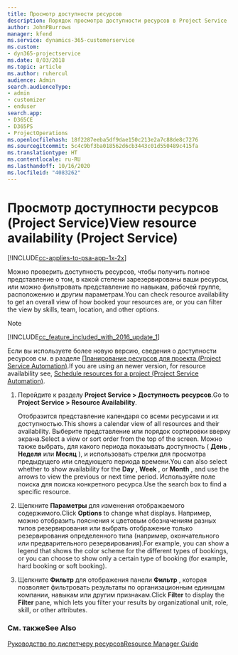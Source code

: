 ```yaml
---
title: Просмотр доступности ресурсов
description: Порядок просмотра доступности ресурсов в Project Service
author: JohnPBurrows
manager: kfend
ms.service: dynamics-365-customerservice
ms.custom:
- dyn365-projectservice
ms.date: 8/03/2018
ms.topic: article
ms.author: ruhercul
audience: Admin
search.audienceType:
- admin
- customizer
- enduser
search.app:
- D365CE
- D365PS
- ProjectOperations
ms.openlocfilehash: 18f2287eeba5df9dae150c213e2a7c88de8c7276
ms.sourcegitcommit: 5c4c9bf3ba018562d6cb3443c01d550489c415fa
ms.translationtype: HT
ms.contentlocale: ru-RU
ms.lasthandoff: 10/16/2020
ms.locfileid: "4083262"
---
```

# <a name="view-resource-availability-project-service"></a><span data-ttu-id="8297e-103">Просмотр доступности ресурсов (Project Service)</span><span class="sxs-lookup"><span data-stu-id="8297e-103">View resource availability (Project Service)</span></span>

[!INCLUDE[cc-applies-to-psa-app-1x-2x](../includes/cc-applies-to-psa-app-1x-2x.md)]

<span data-ttu-id="8297e-104">Можно проверить доступность ресурсов, чтобы получить полное представление о том, в какой степени зарезервированы ваши ресурсы, или можно фильтровать представление по навыкам, рабочей группе, расположению и другим параметрам.</span><span class="sxs-lookup"><span data-stu-id="8297e-104">You can check resource availability to get an overall view of how booked your resources are, or you can filter the view by skills, team, location, and other options.</span></span>  
  
> [!NOTE]
> [!INCLUDE[cc_feature_included_with_2016_update_1](../includes/cc-feature-included-with-2016-update-1.md)]  
> 
>  <span data-ttu-id="8297e-105">Если вы используете более новую версию, сведения о доступности ресурсов см. в разделе [Планирование ресурсов для проекта (Project Service Automation)](../psa/schedule-resources-project.md).</span><span class="sxs-lookup"><span data-stu-id="8297e-105">If you are using an newer version, for resource availability see, [Schedule resources for a project (Project Service Automation)](../psa/schedule-resources-project.md).</span></span>  

1. <span data-ttu-id="8297e-106">Перейдите к разделу **Project Service > Доступность ресурсов**.</span><span class="sxs-lookup"><span data-stu-id="8297e-106">Go to **Project Service > Resource Availability**.</span></span>  

    <span data-ttu-id="8297e-107">Отобразится представление календаря со всеми ресурсами и их доступностью.</span><span class="sxs-lookup"><span data-stu-id="8297e-107">This shows a calendar view of all resources and their availability.</span></span> <span data-ttu-id="8297e-108">Выберите представление или порядок сортировки вверху экрана.</span><span class="sxs-lookup"><span data-stu-id="8297e-108">Select a view or sort order from the top of the screen.</span></span> <span data-ttu-id="8297e-109">Можно также выбрать, для какого периода показывать доступность ( **День** , **Неделя** или **Месяц** ), и использовать стрелки для просмотра предыдущего или следующего периода времени.</span><span class="sxs-lookup"><span data-stu-id="8297e-109">You can also select whether to show availability for the **Day** , **Week** , or **Month** , and use the arrows to view the previous or next time period.</span></span> <span data-ttu-id="8297e-110">Используйте поле поиска для поиска конкретного ресурса.</span><span class="sxs-lookup"><span data-stu-id="8297e-110">Use the search box to find a specific resource.</span></span>  

2. <span data-ttu-id="8297e-111">Щелкните **Параметры** для изменения отображаемого содержимого.</span><span class="sxs-lookup"><span data-stu-id="8297e-111">Click **Options** to change what displays.</span></span> <span data-ttu-id="8297e-112">Например, можно отобразить пояснения к цветовым обозначениям разных типов резервирования или выбрать отображение только резервирования определенного типа (например, окончательного или предварительного резервирования).</span><span class="sxs-lookup"><span data-stu-id="8297e-112">For example, you can show a legend that shows the color scheme for the different types of bookings, or you can choose to show only a certain type of booking (for example, hard booking or soft booking).</span></span>  

3. <span data-ttu-id="8297e-113">Щелкните **Фильтр** для отображения панели **Фильтр** , которая позволяет фильтровать результаты по организационным единицам компании, навыкам или другим признакам.</span><span class="sxs-lookup"><span data-stu-id="8297e-113">Click **Filter** to display the **Filter** pane, which lets you filter your results by organizational unit, role, skill, or other attributes.</span></span>  

### <a name="see-also"></a><span data-ttu-id="8297e-114">См. также</span><span class="sxs-lookup"><span data-stu-id="8297e-114">See Also</span></span>  
 [<span data-ttu-id="8297e-115">Руководство по диспетчеру ресурсов</span><span class="sxs-lookup"><span data-stu-id="8297e-115">Resource Manager Guide</span></span>](../psa/resource-manager-guide.md)
